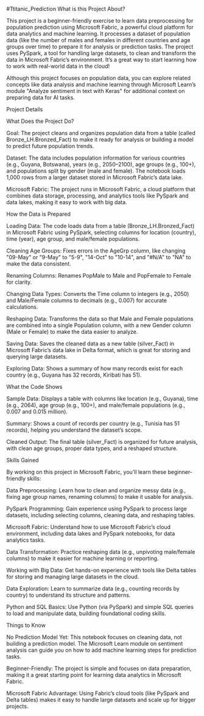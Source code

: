 #Ttitanic_Prediction
What is this Project About?

This project is a beginner-friendly exercise to learn data preprocessing for population prediction using Microsoft Fabric, a powerful cloud platform for data analytics and machine learning. It processes a dataset of population data (like the number of males and females in different countries and age groups over time) to prepare it for analysis or prediction tasks. The project uses PySpark, a tool for handling large datasets, to clean and transform the data in Microsoft Fabric’s environment. It’s a great way to start learning how to work with real-world data in the cloud!

Although this project focuses on population data, you can explore related concepts like data analysis and machine learning through Microsoft Learn’s module "Analyze sentiment in text with Keras" for additional context on preparing data for AI tasks.

Project Details

What Does the Project Do?





Goal: The project cleans and organizes population data from a table (called Bronze_LH.Bronzed_Fact) to make it ready for analysis or building a model to predict future population trends.



Dataset: The data includes population information for various countries (e.g., Guyana, Botswana), years (e.g., 2050–2100), age groups (e.g., 100+), and populations split by gender (male and female). The notebook loads 1,000 rows from a larger dataset stored in Microsoft Fabric’s data lake.



Microsoft Fabric: The project runs in Microsoft Fabric, a cloud platform that combines data storage, processing, and analytics tools like PySpark and data lakes, making it easy to work with big data.

How the Data is Prepared





Loading Data: The code loads data from a table (Bronze_LH.Bronzed_Fact) in Microsoft Fabric using PySpark, selecting columns for location (country), time (year), age group, and male/female populations.



Cleaning Age Groups: Fixes errors in the AgeGrp column, like changing "09-May" or "9-May" to "5-9", "14-Oct" to "10-14", and "#N/A" to "NA" to make the data consistent.



Renaming Columns: Renames PopMale to Male and PopFemale to Female for clarity.



Changing Data Types: Converts the Time column to integers (e.g., 2050) and Male/Female columns to decimals (e.g., 0.007) for accurate calculations.



Reshaping Data: Transforms the data so that Male and Female populations are combined into a single Population column, with a new Gender column (Male or Female) to make the data easier to analyze.



Saving Data: Saves the cleaned data as a new table (silver_Fact) in Microsoft Fabric’s data lake in Delta format, which is great for storing and querying large datasets.



Exploring Data: Shows a summary of how many records exist for each country (e.g., Guyana has 32 records, Kiribati has 51).

What the Code Shows





Sample Data: Displays a table with columns like location (e.g., Guyana), time (e.g., 2064), age group (e.g., 100+), and male/female populations (e.g., 0.007 and 0.015 million).



Summary: Shows a count of records per country (e.g., Tunisia has 51 records), helping you understand the dataset’s scope.



Cleaned Output: The final table (silver_Fact) is organized for future analysis, with clean age groups, proper data types, and a reshaped structure.

Skills Gained

By working on this project in Microsoft Fabric, you’ll learn these beginner-friendly skills:





Data Preprocessing: Learn how to clean and organize messy data (e.g., fixing age group names, renaming columns) to make it usable for analysis.



PySpark Programming: Gain experience using PySpark to process large datasets, including selecting columns, cleaning data, and reshaping tables.



Microsoft Fabric: Understand how to use Microsoft Fabric’s cloud environment, including data lakes and PySpark notebooks, for data analytics tasks.



Data Transformation: Practice reshaping data (e.g., unpivoting male/female columns) to make it easier for machine learning or reporting.



Working with Big Data: Get hands-on experience with tools like Delta tables for storing and managing large datasets in the cloud.



Data Exploration: Learn to summarize data (e.g., counting records by country) to understand its structure and patterns.



Python and SQL Basics: Use Python (via PySpark) and simple SQL queries to load and manipulate data, building foundational coding skills.

Things to Know





No Prediction Model Yet: This notebook focuses on cleaning data, not building a prediction model. The Microsoft Learn module on sentiment analysis can guide you on how to add machine learning steps for prediction tasks.



Beginner-Friendly: The project is simple and focuses on data preparation, making it a great starting point for learning data analytics in Microsoft Fabric.



Microsoft Fabric Advantage: Using Fabric’s cloud tools (like PySpark and Delta tables) makes it easy to handle large datasets and scale up for bigger projects.
